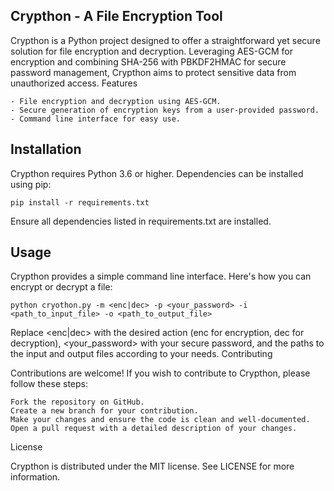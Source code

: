## Crypthon - A File Encryption Tool

Crypthon is a Python project designed to offer a straightforward yet secure solution for file encryption and decryption. Leveraging AES-GCM for encryption and combining SHA-256 with PBKDF2HMAC for secure password management, Crypthon aims to protect sensitive data from unauthorized access.
Features

    - File encryption and decryption using AES-GCM.
    - Secure generation of encryption keys from a user-provided password.
    - Command line interface for easy use.

## Installation

Crypthon requires Python 3.6 or higher. Dependencies can be installed using pip:

```pip install -r requirements.txt```

Ensure all dependencies listed in requirements.txt are installed.
## Usage

Crypthon provides a simple command line interface. Here's how you can encrypt or decrypt a file:
```
python cryothon.py -m <enc|dec> -p <your_password> -i <path_to_input_file> -o <path_to_output_file>
```

Replace <enc|dec> with the desired action (enc for encryption, dec for decryption), <your_password> with your secure password, and the paths to the input and output files according to your needs.
Contributing

Contributions are welcome! If you wish to contribute to Crypthon, please follow these steps:

    Fork the repository on GitHub.
    Create a new branch for your contribution.
    Make your changes and ensure the code is clean and well-documented.
    Open a pull request with a detailed description of your changes.

License

Crypthon is distributed under the MIT license. See LICENSE for more information.
